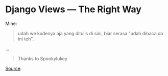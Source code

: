 # Django Views — The Right Way

Mine:
> udah we kodenya aja yang ditulis di sini, biar serasa "udah dibaca da ini teh".

...

> Thanks to Spookylukey

[Source](https://spookylukey.github.io/django-views-the-right-way/).
